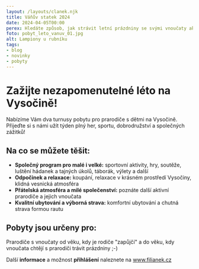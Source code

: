 ```yaml
---
layout: /layouts/clanek.njk
title: Váňův statek 2024
date: 2024-04-05T00:00 
perex: Hledáte způsob, jak strávit letní prázdniny se svými vnoučaty aktivně a zábavně? 
foto: pobyt_leto_vanuv_01.jpg
alt: Lampiony u rubníku
tags:
- blog
- novinky
- pobyty
---
```


# Zažijte nezapomenutelné léto na Vysočině!

Nabízíme Vám dva turnusy pobytu pro prarodiče s dětmi na Vysočině. Přijeďte si s námi užít týden plný her, sportu, dobrodružství a společných zážitků!

## Na co se můžete těšit:
- __Společný program pro malé i velké:__ sportovní aktivity, hry, soutěže, luštění hádanek a tajných úkolů, táborák, výlety a další
- __Odpočinek a relaxace:__ koupání, relaxace v krásném prostředí Vysočiny, klidná vesnická atmosféra
- __Přátelská atmosféra a milé společenství:__ poznáte další aktivní prarodiče a jejich vnoučata
- __Kvalitní ubytování a výborná strava:__ komfortní ubytování a chutná strava formou rautu

## Pobyty jsou určeny pro:
Prarodiče s vnoučaty od věku, kdy je rodiče "zapůjčí" a do věku, kdy vnoučata chtějí s prarodiči trávit prázdniny ;-)

Další __informace__ a možnost __přihlášení__ naleznete na <a href="https://www.filianek.cz/pobyty-pro-seniory-pro-vas-pripravujeme">www.filianek.cz</a>